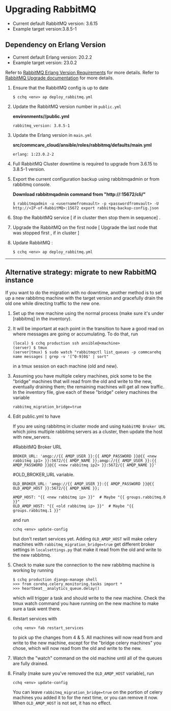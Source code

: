# Upgrading RabbitMQ 

* Current default RabbitMQ version: 3.6.15
* Example target version:3.8.5-1
## Dependency on Erlang Version
* Current default Erlang version: 20.2.2
* Example target version: 23.0.2 

Refer to [RabbitMQ Erlang Version Requirements](https://www.rabbitmq.com/which-erlang.html) for more details.
Refer to [RabbitMQ Upgrade documentation](https://www.rabbitmq.com/upgrade.html#rabbitmq-cluster-configuration) for more details.

1. Ensure that the RabbitMQ  config is up to date

    ```
    $ cchq <env> ap deploy_rabbitmq.yml
    ```

2. Update the RabbitMQ version number in `public.yml`

    **environments/<env>/public.yml**
    ```
    rabbitmq_version: 3.8.5-1
    ```
3. Update the Erlang version in `main.yml`

   **src/commcare_cloud/ansible/roles/rabbitmq/defaults/main.yml**
   ```
   erlang: 1:23.0.2-2
   ```

4. Full RabbitMQ Cluster downtime is required to upgrade from 3.6.15 to 3.8.5-1 version. 
   

5. Export the current configuration backup using rabbitmqadmin or from rabbitmq console.

    **Download rabbitmqadmin command from "http://<IP-of-RabbitMQ>:15672/cli/"**
    ```
    $ rabbitmqadmin -u <usernamefromvault> -p <passwordfromvault> -U http://<IP-of-RabbitMQ>:15672 export rabbitmq-backup-config.json
    ```

6. Stop the RabbitMQ service [ if in cluster then stop them in sequence] .

7. Upgrade the RabbitMQ on the first node [ Upgrade the last node that was stopped first , if in cluster ]

8. Update RabbitMQ :

    ```
    $ cchq <env> ap deploy_rabbitmq.yml
    ```

----

## Alternative strategy: migrate to new RabbitMQ instance

If you want to do the migration with no downtime, another method is to set up a new rabbitmq machine
with the target version and gracefully drain the old one while directing traffic to the new one.

1. Set up the new machine using the normal process (make sure it's under [rabbitmq] in the inventory).
2. It will be important at each point in the transition to have a good read on where messages are going
    or accumulating. To do that, run
    ```
    (local) $ cchq production ssh ansible@<machine>
    (server) $ tmux
    (server|tmux) $ sudo watch "rabbitmqctl list_queues -p commcarehq name messages | grep -v '[^0-9]0$' | sort"
    ```
    in a tmux session on each machine (old and new).
3. Assuming you have multiple celery machines, pick some to be the "bridge" machines that
    will read from the old and write to the new, eventually draining them; the remaining machines will get
    all new traffic. In the inventory file, give each of these "bridge" celery machines the variable
    ```
    rabbitmq_migration_bridge=true
    ```
4. Edit public.yml to have 
    
    If you are using rabbitmq in cluster mode and using `RabbitMQ Broker URL` which joins multiple rabbitmq servers as a cluster, then update the host
    with new_servers.
    
    #RabbitMQ Broker URL
    ```
    BROKER_URL: 'amqp://{{ AMQP_USER }}:{{ AMQP_PASSWORD }}@{{ <new rabbitmq ip1> }}:5672/{{ AMQP_NAME }};amqp://{{ AMQP_USER }}:{{ AMQP_PASSWORD }}@{{ <new rabbitmq ip2> }}:5672/{{ AMQP_NAME }}'
    ```
    #OLD_BROKER_URL variable.
    ```
    OLD_BROKER_URL: 'amqp://{{ AMQP_USER }}:{{ AMQP_PASSWORD }}@{{ OLD_AMQP_HOST }}:5672/{{ AMQP_NAME }};
    ```
    ```
    AMQP_HOST: "{{ <new rabbitmq ip> }}"  # Maybe "{{ groups.rabbitmq.0 }}"
    OLD_AMQP_HOST: "{{ <old rabbitmq ip> }}"  # Maybe "{{ groups.rabbitmq.1 }}"
    ```
   and run
    ```
    cchq <env> update-config
    ```
   but don't restart services yet.
   Adding `OLD_AMQP_HOST` will make celery machines with `rabbitmq_migration_bridge=true` get different
   broker settings in `localsettings.py` that make it read from the old and write to the new rabbitmq. 
5. Check to make sure the connection to the new rabbitmq machine is working by running
    ```
    $ cchq production django-manage shell
    >>> from corehq.celery_monitoring.tasks import *
    >>> heartbeat__analytics_queue.delay()
    ```
    which will trigger a task and should write to the new machine. Check the tmux watch command you have running
    on the new machine to make sure a task went there.
6. Restart services with
    ```
    cchq <env> fab restart_services
    ```
    to pick up the changes from 4 & 5. All machines will now read from and write to the new machine,
    except for the "bridge celery machines" you chose, which will now read from the old and write to the new.
7. Watch the "watch" command on the old machine until all of the queues are fully drained. 
8. Finally (make sure you've removed the `OLD_AMQP_HOST` variable), run
    ```
    cchq <env> update-config
    ```
   You can leave `rabbitmq_migration_bridge=true` on the portion of celery machines you added it to
   for the next time, or you can remove it now. When `OLD_AMQP_HOST` is not set, it has no effect.
